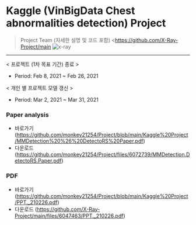 # Kaggle (VinBigData Chest abnormalities detection) Project
> Project Team (자세한 설명 및 코드 포함) <https://github.com/X-Ray-Project/main
![x-ray](https://user-images.githubusercontent.com/74335601/109665208-48753200-7bb1-11eb-9cb3-ebbeedd57af1.png)

***
< 프로젝트 (1차 목표 기간) 종료 >
- Period: Feb 8, 2021 ~ Feb 26, 2021

< 개인 별 프로젝트 모델 갱신 >
- Period: Mar 2, 2021 ~ Mar 31, 2021

### Paper analysis
+ 바로가기
(https://github.com/monkey21254/Project/blob/main/Kaggle%20Project/MMDetection%20%26%20DetectoRS%20Paper.pdf)
+ 다운로드
(https://github.com/monkey21254/Project/files/6072739/MMDetection.DetectoRS.Paper.pdf)

### PDF
+ 바로가기
(https://github.com/monkey21254/Project/blob/main/Kaggle%20Project/PPT._210226.pdf)
+ 다운로드
(https://github.com/X-Ray-Project/main/files/6047463/PPT._210226.pdf)

